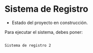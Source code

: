 <h1> Sistema de Registro</h1>

- Estado del proyecto en construcción.

Para ejecutar el sistema, debes poner: 

```npm install react´´´

Sistema de registro 2

